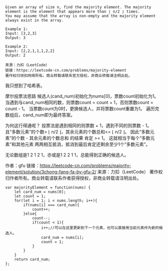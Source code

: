 ```
Given an array of size n, find the majority element. The majority element is the element that appears more than ⌊ n/2 ⌋ times.
You may assume that the array is non-empty and the majority element always exist in the array.

Example 1:
Input: [3,2,3]
Output: 3

Example 2:
Input: [2,2,1,1,1,2,2]
Output: 2

来源：力扣（LeetCode）
链接：https://leetcode-cn.com/problems/majority-element
著作权归领扣网络所有。商业转载请联系官方授权，非商业转载请注明出处。
```

我只想到了哈希表。

摩尔投票法思路
候选人(cand_num)初始化为nums[0]，票数count初始化为1。
当遇到与cand_num相同的数，则票数count = count + 1，否则票数count = count - 1。
当票数count为0时，更换候选人，并将票数count重置为1。
遍历完数组后，cand_num即为最终答案。

为何这行得通呢？
投票法是遇到相同的则票数 + 1，遇到不同的则票数 - 1。
且“多数元素”的个数> ⌊ n/2 ⌋，其余元素的个数总和<= ⌊ n/2 ⌋。
因此“多数元素”的个数 - 其余元素的个数总和 的结果 肯定 >= 1。
这就相当于每个“多数元素”和其他元素 两两相互抵消，抵消到最后肯定还剩余至少1个“多数元素”。

无论数组是1 2 1 2 1，亦或是1 2 2 1 1，总能得到正确的候选人。

作者：gfu
链接：https://leetcode-cn.com/problems/majority-element/solution/3chong-fang-fa-by-gfu-2/
来源：力扣（LeetCode）
著作权归作者所有。商业转载请联系作者获得授权，非商业转载请注明出处。
```
var majorityElement = function(nums) {
    let card_num = nums[0];
    let count = 1;
    for(let i = 1; i < nums.length; i++){
        if(nums[i] === card_num){
            count++;
        }else{
            count--;
            if(count < 1){
                i++;//可以在这里更新到下一个元素，也可以直接用当前元素作为新的候选人。
                card_num = nums[i];
                count = 1;
            }
        }
    }
    return card_num;
};
```
